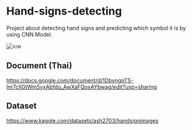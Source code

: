# Hand-signs-detecting
Project about detecting hand signs and predicting which symbol it is by using CNN Model.

![ภาพ](https://user-images.githubusercontent.com/76035337/205824446-dbe95fc7-58c6-46c7-b494-14bdfeeb5c8f.png)


## Document (Thai)
https://docs.google.com/document/d/1DbvngpTS-lnr7clIGtWm5yxAbfdu_AwXaFQoxAYbwag/edit?usp=sharing

## Dataset
https://www.kaggle.com/datasets/ash2703/handsignimages


